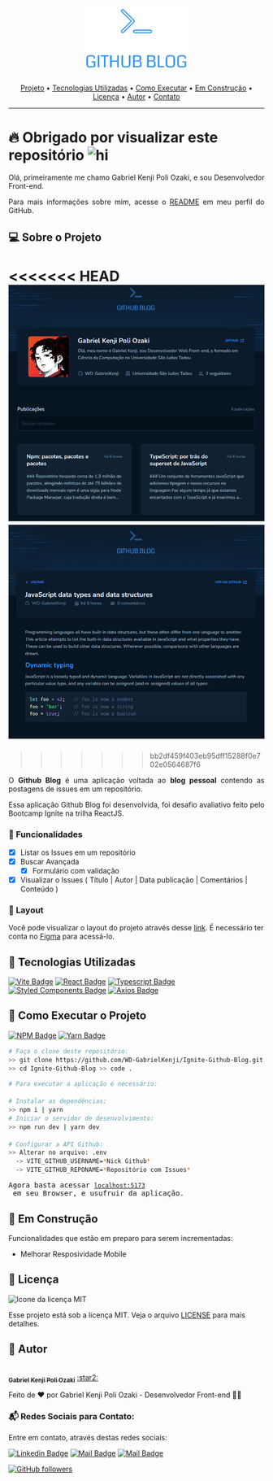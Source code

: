 <p align="center">
   <img src="./src/assets/logo.svg" alt="GitHub Blog" width="40%" />
</p>

<div align="center">
 <a href="#projeto">Projeto</a> •
 <a href="#tecnologias">Tecnologias Utilizadas</a> •
 <a href="#execucao">Como Executar</a> •
 <a href="#construcao">Em Construção</a> •
 <a href="#licenca">Licença</a> •
 <a href="#autor">Autor</a> •
 <a href="#contato">Contato</a>
</div>

---

# :fire: Obrigado por visualizar este repositório <img src="https://user-images.githubusercontent.com/1303154/88677602-1635ba80-d120-11ea-84d8-d263ba5fc3c0.gif" width="38px" alt="hi">

<p align="justify"> Olá, primeiramente me chamo Gabriel Kenji Poli Ozaki, e sou Desenvolvedor Front-end. </p>

<p align="justify"> Para mais informações sobre mim, acesse o <a href="https://github.com/WD-GabrielKenji">README</a> em meu perfil do GitHub.</p>

## :computer: <strong id="projeto">Sobre o Projeto </strong>

<<<<<<< HEAD
![Home Page](./public/ilustracaoHome.png)
![Home Post](./public/ilustracaoPost.png)
=======

>>>>>>> bb2df459f403eb95dff15288f0e702e0564687f6

<p align="justify">O <strong>Github Blog</strong> é uma aplicação voltada ao <strong>blog pessoal</strong> contendo as postagens de issues em um repositório.</p>

<p align="justify">Essa aplicação Github Blog foi desenvolvida, foi desafio avaliativo feito pelo Bootcamp Ignite na trilha ReactJS.</p>

### :pushpin: Funcionalidades

- [x] Listar os Issues em um repositório
- [x] Buscar Avançada
  - [x] Formulário com validação
- [x] Visualizar o Issues ( Título | Autor | Data publicação | Comentários | Conteúdo )

### :triangular_ruler: Layout

<p>Você pode visualizar o layout do projeto através desse <a href="https://www.figma.com/file/sCHNaRVXiOvFCU01uSiTNM/GitHub-Blog-(Community)">link</a>. É necessário ter conta no <a href="https://www.figma.com/">Figma</a> para acessá-lo.</p>

## :rocket: <Strong id="tecnologias"> Tecnologias Utilizadas </Strong>

[![Vite Badge](https://img.shields.io/badge/-vite-9369FE?style=for-the-badge&labelColor=black&logo=vite)](https://vitejs.dev) [![React Badge](https://img.shields.io/badge/-React-61DBFB?style=for-the-badge&labelColor=black&logo=react&logoColor=61DBFB)](https://reactjs.org/) [![Typescript Badge](https://img.shields.io/badge/-Typescript-007acc?style=for-the-badge&labelColor=black&logo=typescript&logoColor=007acc)](https://www.typescriptlang.org/) [![Styled Components Badge](https://img.shields.io/badge/-Styled_Components-DB7093?style=for-the-badge&labelColor=black&logo=styledComponents)](https://styled-components.com) [![Axios Badge](https://img.shields.io/badge/-Axios-671DDF?style=for-the-badge&labelColor=black&logo=axios)](https://axios-http.com/ptbr/)

## :runner: <strong id="execucao"> Como Executar o Projeto </strong>

[![NPM Badge](https://img.shields.io/badge/npm-8.13.1-brightgreen)](https://classic.yarnpkg.com/en/docs/install/#windows-stable) [![Yarn Badge](https://img.shields.io/badge/yarn-1.0.1-brightgreen)](https://classic.yarnpkg.com/en/docs/install/#windows-stable)

```bash
# Faça o clone deste repositório:
>> git clone https://github.com/WD-GabrielKenji/Ignite-Github-Blog.git
>> cd Ignite-Github-Blog >> code .
```
```bash
# Para executar a aplicação é necessário:

# Instalar as dependências: 
>> npm i | yarn
# Iniciar o servidor de desenvolvimento:
>> npm run dev | yarn dev

# Configurar a API Github:
>> Alterar no arquivo: .env
  -> VITE_GITHUB_USERNAME=*Nick Github*
  -> VITE_GITHUB_REPONAME=*Repositório com Issues*
```

<pre>Agora basta acessar <a href="http://localhost:5173" rel="nofollow"><code>localhost:5173</code></a> em seu Browser, e usufruir da aplicação.</pre>

## :construction: <strong id="construcao"> Em Construção </strong>

Funcionalidades que estão em preparo para serem incrementadas:

<ul>
  <li> Melhorar Resposividade Mobile </li>
</ul>

## :closed_book: <strong id="licenca"> Licença </strong>

<img alt="Icone da licença MIT" src="https://img.shields.io/github/license/facebook/react" />

Esse projeto está sob a licença MIT. Veja o arquivo [LICENSE](LICENSE) para mais detalhes.

## :boy: <strong id="autor"> Autor </strong>

<a href="https://github.com/WD-GabrielKenji">
 <img style="border-radius: 50%;" src="https://avatars.githubusercontent.com/u/77596710?s=400&u=70de2ffcac45b9e0db00c828fe785d4a76ac3f65&v=4" width="100px;" alt=""/>
 <br />
 <sub><b>Gabriel Kenji Poli Ozaki</b></sub></a> <a href="https://github.com/WD-GabrielKenji" title="Perfil Github"> :star2: 
</a>

Feito de ❤️ por Gabriel Kenji Poli Ozaki - Desenvolvedor Front-end 👋🏽

### :mailbox_with_mail: <strong id="contato"> Redes Sociais para Contato: </strong>

<p> Entre em contato, através destas redes sociais: </p>

[![Linkedin Badge](https://img.shields.io/badge/-Gabriel_Kenji_Poli_Ozaki-0e76a8?style=flat&labelColor=0e76a8&logo=linkedin&logoColor=white)](https://www.linkedin.com/in/wdkenji/)  [![Mail Badge](https://img.shields.io/badge/-@kenji.dev-C63381?style=flat&labelColor=C63381&logo=instagram&logoColor=white)](https://www.instagram.com/kenji.dev/)  [![Mail Badge](https://img.shields.io/badge/-g.kenjiJSS-c0392b?style=flat&labelColor=c0392b&logo=gmail&logoColor=white)](mailto:g.kenjijss@gmail.com)

[![GitHub followers](https://img.shields.io/github/followers/WD-GabrielKenji.svg?style=social&label=Follow&maxAge=2592000)](https://github.com/WD-GabrielKenji)
